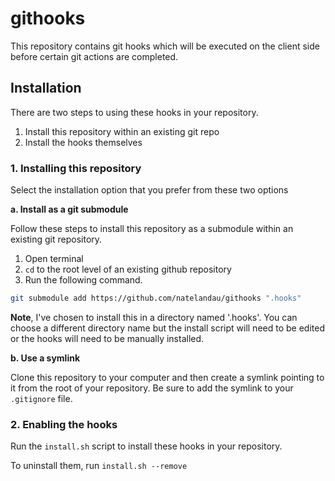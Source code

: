 # githooks

This repository contains git hooks which will be executed on the client side before certain git actions are completed.

## Installation

There are two steps to using these hooks in your repository.

1. Install this repository within an existing git repo
2. Install the hooks themselves

### 1. Installing this repository

Select the installation option that you prefer from these two options

**a. Install as a git submodule**

Follow these steps to install this repository as a submodule within an existing git repository.

1. Open terminal
2. `cd` to the root level of an existing github repository
3. Run the following command.

```bash
git submodule add https://github.com/natelandau/githooks ".hooks"
```

**Note**, I've chosen to install this in a directory named '.hooks'. You can choose a different directory name but the install script will need to be edited or the hooks will need to be manually installed.

**b. Use a symlink**

Clone this repository to your computer and then create a symlink pointing to it from the root of your repository. Be sure to add the symlink to your `.gitignore` file.

### 2. Enabling the hooks

Run the `install.sh` script to install these hooks in your repository.

To uninstall them, run `install.sh --remove`
